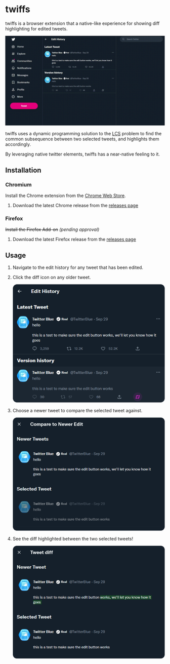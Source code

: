 # twiffs

twiffs is a browser extension that a native-like experience for showing diff highlighting for edited tweets.

![twiffs demo gif](./demo.gif)

twiffs uses a dynamic programming solution to the [LCS](https://en.wikipedia.org/wiki/longest_common_subsequence_problem) problem to find the common subsequence between two selected tweets, and highlights them accordingly.

By leveraging native twitter elements, twiffs has a near-native feeling to it.

## Installation

### Chromium

Install the Chrome extension from the [Chrome Web Store](https://chrome.google.com/webstore/detail/twiffs/hkiaophoncefocbhepelnemjpdcddmpf).

1. Download the latest Chrome release from the [releases page](https://github.com/maxmmyron/twitterdiffs/releases/tag/1.0)

### Firefox

~~Install the Firefox Add-on~~ _(pending approval)_

1. Download the latest Firefox release from the [releases page](https://github.com/maxmmyron/twitterdiffs/releases/tag/1.0)

## Usage

1. Navigate to the edit history for any tweet that has been edited.

2. Click the diff icon on any older tweet.

   ![A custom diff icon highlighted on a tweet card.](./sample.png)

3. Choose a newer tweet to compare the selected tweet against.

   ![A modal showing a number of tweets against which the selected tweet can be compared.](./sample_input.png)

4. See the diff highlighted between the two selected tweets!

   ![A modal showing a highlighted difference between two tweets.](./sample_output.png)
